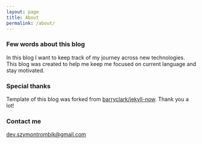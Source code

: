 ```yaml
---
layout: page
title: About
permalink: /about/
---
```

### Few words about this blog 

In this blog I want to keep track of my journey across new technologies. This blog was created to help me keep me focused on current language and stay motivated.

### Special thanks

Template of this blog was forked from [barryclark/jekyll-now](http://www.github.com/barryclark/jekyll-now). Thank you a lot!

### Contact me

[dev.szymontrombik@gmail.com](mailto:dev.szymontrombik@gmail.com)
